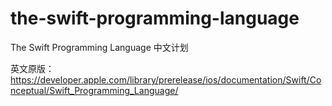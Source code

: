 the-swift-programming-language
==============================

The Swift Programming Language 中文计划

英文原版：
https://developer.apple.com/library/prerelease/ios/documentation/Swift/Conceptual/Swift_Programming_Language/
